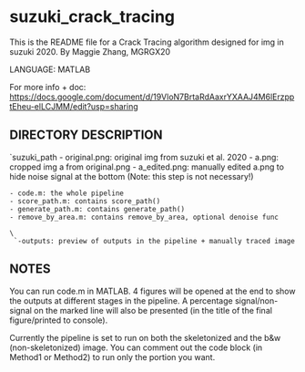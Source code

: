 # suzuki_crack_tracing

This is the README file for a Crack Tracing algorithm designed for img in suzuki 2020.
By Maggie Zhang, MGRGX20

LANGUAGE: MATLAB

For more info + doc:
https://docs.google.com/document/d/19VloN7BrtaRdAaxrYXAAJ4M6lErzpptEheu-elLCJMM/edit?usp=sharing

## DIRECTORY DESCRIPTION ##

 `suzuki_path
    - original.png: original img from suzuki et al. 2020
    - a.png: cropped img a from original.png
    - a_edited.png: manually edited a.png to hide noise signal at the bottom
      (Note: this step is not necessary!)

    - code.m: the whole pipeline
    - score_path.m: contains score_path()
    - generate_path.m: contains generate_path()
    - remove_by_area.m: contains remove_by_area, optional denoise func

    \
     `-outputs: preview of outputs in the pipeline + manually traced image


## NOTES ##
You can run code.m in MATLAB. 4 figures will be opened at the end to show the outputs at different stages in the pipeline. A percentage signal/non-signal on the marked line will also be presented (in the title of the final figure/printed to console).

Currently the pipeline is set to run on both the skeletonized and the b&w (non-skeletonized) image. You can comment out the code block (in Method1 or Method2) to run only the portion you want.




